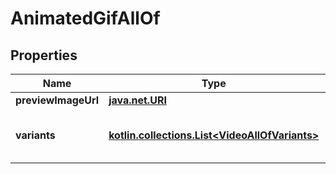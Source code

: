 
# AnimatedGifAllOf

## Properties
Name | Type | Description | Notes
------------ | ------------- | ------------- | -------------
**previewImageUrl** | [**java.net.URI**](java.net.URI.md) |  |  [optional]
**variants** | [**kotlin.collections.List&lt;VideoAllOfVariants&gt;**](VideoAllOfVariants.md) | An array of all available variants of the media |  [optional]



